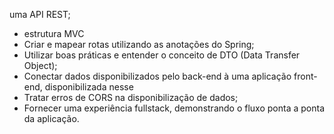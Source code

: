 uma API REST;
-  estrutura MVC 
- Criar e mapear rotas utilizando as anotações do Spring;
- Utilizar boas práticas e entender o conceito de DTO (Data Transfer Object); 
- Conectar dados disponibilizados pelo back-end à uma aplicação front-end, disponibilizada nesse 
- Tratar erros de CORS na disponibilização de dados;
- Fornecer uma experiência fullstack, demonstrando o fluxo ponta a ponta da aplicação.
